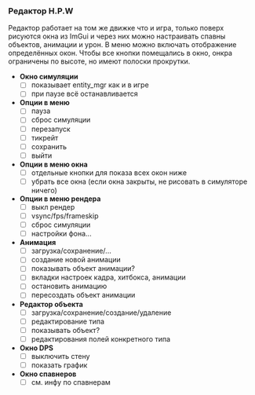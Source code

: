 ### Редактор H.P.W
Редактор работает на том же движке что и игра, только поверх рисуются окна из ImGui и через них можно настраивать спавны объектов, анимации и урон. В меню можно включать отображение определённых окон. Чтобы все кнопки помещались в окно, онкра ограничены по высоте, но имеют полоски прокрутки.

+ **Окно симуляции**
  - [ ] показывает entity_mgr как и в игре
  - [ ] при паузе всё останавливается

+ **Опции в меню**
  - [ ] пауза
  - [ ] сброс симуляции
  - [ ] перезапуск
  - [ ] тикрейт
  - [ ] сохранить
  - [ ] выйти

+ **Опции в меню окна**
  - [ ] отдельные кнопки для показа всех окон ниже
  - [ ] убрать все окна (если окна закрыты, не рисовать в симуляторе ничего)

+ **Опции в меню рендера**
  - [ ] выкл рендер
  - [ ] vsync/fps/frameskip
  - [ ] сброс симуляции
  - [ ] настройки фона...

+ **Анимация**
  - [ ] загрузка/сохранение/...
  - [ ] создание новой анимации
  - [ ] показывать объект анимации?
  - [ ] вкладки настроек кадра, хитбокса, анимации
  - [ ] остановить анимацию
  - [ ] пересоздать объект анимации

+ **Редактор объекта**
  - [ ] загрузка/сохранение/создание/удаление
  - [ ] редактирование типа
  - [ ] показывать объект?
  - [ ] редактирования полей конкретного типа

+ **Окно DPS**
  - [ ] выключить стену
  - [ ] показать график

+ **Окно спавнеров**
  - [ ] см. инфу по спавнерам
